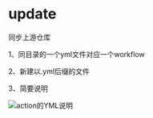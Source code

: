 # update
同步上游仓库


1、同目录的一个yml文件对应一个workflow

2、新建以.yml后缀的文件

3、简要说明

![action的YML说明](https://github.com/Zero-S1/JD_tools/blob/master/p/action%E7%9A%84YML%E8%AF%B4%E6%98%8E.png)
